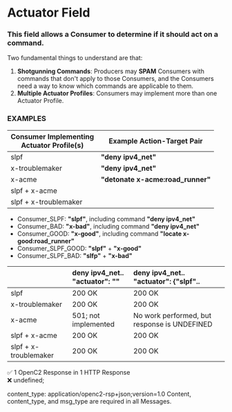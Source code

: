 # Actuator Field

### This field allows a Consumer to determine if it should act on a command.

Two fundamental things to understand are that:

1. **Shotgunning Commands**: Producers may **SPAM** Consumers with commands that don't apply to those Consumers, and the Consumers need a way to know which commands are applicable to them.
1. **Multiple Actuator Profiles**: Consumers may implement more than one Actuator Profile.



### EXAMPLES
|Consumer Implementing <br> Actuator Profile(s)| Example Action-Target Pair |
|-|-|
|slpf |**"deny ipv4_net"** |
|x-troublemaker | **"deny ipv4_net"**  |
|x-acme | **"detonate x-acme:road_runner"** |
|slpf + x-acme | |
|slpf + x-troublemaker |  |


* Consumer_SLPF: **"slpf"**, including command **"deny ipv4_net"**
* Consumer_BAD: **"x-bad"**, including command **"deny ipv4_net"**
* Consumer_GOOD: **"x-good"**, including command **"locate x-good:road_runner"**
* Consumer_SLPF_GOOD: **"slpf"** + **"x-good"**
* Consumer_SLPF_BAD: **"slfp"** + **"x-bad"**

|             |deny ipv4_net.. <br> "actuator": "" | deny ipv4_net.. <br> "actuator": {"slpf".. |
|-|:-|:-|
|slpf| 200 OK             | 200 OK |
|x-troublemaker| 200 OK             | 200 OK |
|x-acme| 501; not implemented                                                        | No work performed, but response is UNDEFINED |
|slpf + x-acme| 200 OK                                                          | 200 OK |
|slpf + x-troublemaker| 200 OK                                                          | 200 OK |




&#x2705; 1 OpenC2 Response in 1 HTTP Response     
&#x274C; undefined;

content_type: application/openc2-rsp+json;version=1.0
Content, content_type, and msg_type are required in all Messages.
